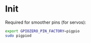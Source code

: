 # Init

Required for smoother pins (for servos):
```sh
export GPIOZERO_PIN_FACTORY=pigpio
sudo pigpiod
```